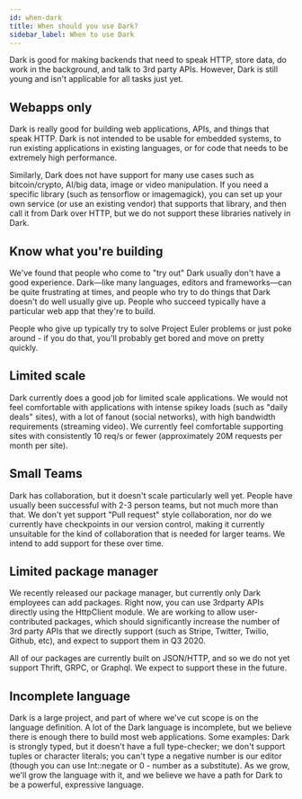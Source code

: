 ```yaml
---
id: when-dark
title: When should you use Dark?
sidebar_label: When to use Dark
---
```


Dark is good for making backends that need to speak HTTP, store data, do work in the background, and talk to 3rd party APIs. However, Dark is still young and isn't applicable for all tasks just yet.

## Webapps only

Dark is really good for building web applications, APIs, and things that speak HTTP. Dark is not intended to be usable for embedded systems, to run existing applications in existing languages, or for code that needs to be extremely high performance.

Similarly, Dark does not have support for many use cases such as bitcoin/crypto, AI/big data, image or video manipulation. If you need a specific library (such as tensorflow or imagemagick), you can set up your own service (or use an existing vendor) that supports that library, and then call it from Dark over HTTP, but we do not support these libraries natively in Dark.

## Know what you're building

We've found that people who come to "try out" Dark usually don't have a good experience. Dark—like many languages, editors and frameworks—can be quite frustrating at times, and people who try to do things that Dark doesn't do well usually give up. People who succeed typically have a particular web app that they're to build.

People who give up typically try to solve Project Euler problems or just poke around - if you do that, you'll probably get bored and move on pretty quickly.

## Limited scale

Dark currently does a good job for limited scale applications. We would not feel comfortable with applications with intense spikey loads (such as "daily deals" sites), with a lot of fanout (social networks), with high bandwidth requirements (streaming video). We currently feel comfortable supporting sites with consistently 10 req/s or fewer (approximately 20M requests per month per site).

## Small Teams

Dark has collaboration, but it doesn't scale particularly well yet. People have usually been successful with 2-3 person teams, but not much more than that. We don't yet support "Pull request" style collaboration, nor do we currently have checkpoints in our version control, making it currently unsuitable for the kind of collaboration that is needed for larger teams. We intend to add support for these over time.

## Limited package manager

We recently released our package manager, but currently only Dark employees can add packages. Right now, you can use 3rdparty APIs directly using the HttpClient module. We are working to allow user-contributed packages, which should significantly increase the number of 3rd party APIs that we directly support (such as Stripe, Twitter, Twilio, Github, etc), and expect to support them in Q3 2020.

All of our packages are currently built on JSON/HTTP, and so we do not yet support Thrift, GRPC, or Graphql. We expect to support these in the future.

## Incomplete language

Dark is a large project, and part of where we've cut scope is on the language definition. A lot of the Dark language is incomplete, but we believe there is enough there to build most web applications. Some examples: Dark is strongly typed, but it doesn't have a full type-checker; we don't support tuples or character literals; you can't type a negative number is our editor (though you can use Int::negate or 0 - number as a substitute). As we grow, we'll grow the language with it, and we believe we have a path for Dark to be a powerful, expressive language.
